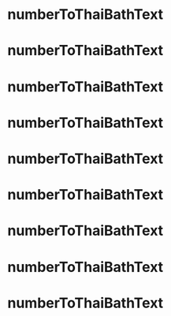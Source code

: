 # numberToThaiBathText
# numberToThaiBathText
# numberToThaiBathText
# numberToThaiBathText
# numberToThaiBathText
# numberToThaiBathText
# numberToThaiBathText
# numberToThaiBathText
# numberToThaiBathText
